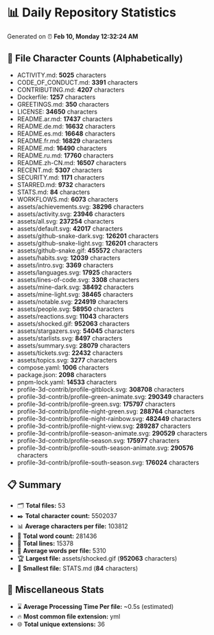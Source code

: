 # 📊 Daily Repository Statistics
Generated on ⏰ **Feb 10, Monday 12:32:24 AM**

## 📂 File Character Counts (Alphabetically)
- ACTIVITY.md: **5025** characters
- CODE_OF_CONDUCT.md: **3391** characters
- CONTRIBUTING.md: **4207** characters
- Dockerfile: **1257** characters
- GREETINGS.md: **350** characters
- LICENSE: **34650** characters
- README.ar.md: **17437** characters
- README.de.md: **16632** characters
- README.es.md: **16648** characters
- README.fr.md: **16829** characters
- README.md: **16490** characters
- README.ru.md: **17760** characters
- README.zh-CN.md: **16507** characters
- RECENT.md: **5307** characters
- SECURITY.md: **1171** characters
- STARRED.md: **9732** characters
- STATS.md: **84** characters
- WORKFLOWS.md: **6073** characters
- assets/achievements.svg: **38296** characters
- assets/activity.svg: **23946** characters
- assets/all.svg: **237254** characters
- assets/default.svg: **42017** characters
- assets/github-snake-dark.svg: **126201** characters
- assets/github-snake-light.svg: **126201** characters
- assets/github-snake.gif: **455572** characters
- assets/habits.svg: **12039** characters
- assets/intro.svg: **3369** characters
- assets/languages.svg: **17925** characters
- assets/lines-of-code.svg: **3308** characters
- assets/mine-dark.svg: **38492** characters
- assets/mine-light.svg: **38465** characters
- assets/notable.svg: **224919** characters
- assets/people.svg: **58950** characters
- assets/reactions.svg: **11043** characters
- assets/shocked.gif: **952063** characters
- assets/stargazers.svg: **54045** characters
- assets/starlists.svg: **8497** characters
- assets/summary.svg: **28079** characters
- assets/tickets.svg: **22432** characters
- assets/topics.svg: **3277** characters
- compose.yaml: **1006** characters
- package.json: **2098** characters
- pnpm-lock.yaml: **14533** characters
- profile-3d-contrib/profile-gitblock.svg: **308708** characters
- profile-3d-contrib/profile-green-animate.svg: **290349** characters
- profile-3d-contrib/profile-green.svg: **175797** characters
- profile-3d-contrib/profile-night-green.svg: **288764** characters
- profile-3d-contrib/profile-night-rainbow.svg: **482449** characters
- profile-3d-contrib/profile-night-view.svg: **289287** characters
- profile-3d-contrib/profile-season-animate.svg: **290529** characters
- profile-3d-contrib/profile-season.svg: **175977** characters
- profile-3d-contrib/profile-south-season-animate.svg: **290576** characters
- profile-3d-contrib/profile-south-season.svg: **176024** characters

## 📋 Summary
- 🗂️ **Total files:** 53
- ✒️ **Total character count:** 5502037
- 📊 **Average characters per file:** 103812
- 📝 **Total word count:** 281436
- 🧾 **Total lines:** 15378
- 📐 **Average words per file:** 5310
- 🏆 **Largest file:** assets/shocked.gif (**952063** characters)
- 🥉 **Smallest file:** STATS.md (**84** characters)

## 🌟 Miscellaneous Stats
- ⌛ **Average Processing Time Per file:** ~0.5s (estimated)
- 🔥 **Most common file extension:** yml
- 🌐 **Total unique extensions:** 36
